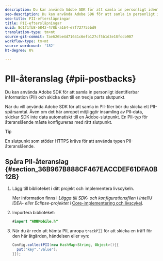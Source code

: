 ```yaml
---
description: Du kan använda Adobe SDK för att samla in personligt identifierbar information (PII) och skicka den till en tredje parts slutpunkt.
seo-description: Du kan använda Adobe SDK för att samla in personligt identifierbar information (PII) och skicka den till en tredje parts slutpunkt.
seo-title: PII-eftersläpningar
title: PII-eftersläpningar
uuid: 8d1f1fb8-6842-478b-a164-e7f727755bd9
translation-type: tm+mt
source-git-commit: 7ae626be4d71641c6efb127cf5b1d3e18fccb907
workflow-type: tm+mt
source-wordcount: '182'
ht-degree: 0%

---
```



# PII-återanslag {#pii-postbacks}

Du kan använda Adobe SDK för att samla in personligt identifierbar information (PII) och skicka den till en tredje parts slutpunkt.

När du vill använda Adobe SDK för att samla in PII-filer bör du skicka ett PII-spårsamtal. Även om det här anropet möjliggör insamling av PII-data, skickar SDK inte data automatiskt till en Adobe-slutpunkt. En PII-typ för återanslående måste konfigureras med rätt slutpunkt.

>[!TIP]
>
>En slutpunkt som stöder HTTPS krävs för att använda typen PII-återanslående.

## Spåra PII-återanslag {#section_36B967B888CF467EACCDEF61DFA0B12B}

1. Lägg till biblioteket i ditt projekt och implementera livscykeln.

   Mer information finns i *Lägga till SDK- och konfigurationsfilen i IntelliJ IDEA- eller Eclipse-projektet* i [Core-implementering och livscykel](/help/android/getting-started/dev-qs.md).

1. Importera biblioteket:

   ```java
   #import "ADBMobile.h"
   ```

1. När du är redo att hämta PII, anropa `trackPII` för att skicka en träff för den här åtgärden, händelsen eller vyn:

   ```java
   Config.collectPII(new HashMap<String, Object>(){{
     put("key","value");
   }});
   ```

